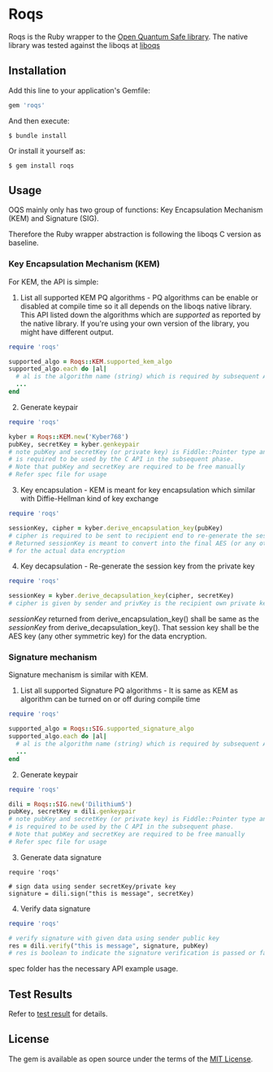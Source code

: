 # Roqs

Roqs is the Ruby wrapper to the [Open Quantum Safe library](https://openquantumsafe.org). The native library was tested against the liboqs at [liboqs](https://github.com/open-quantum-safe/liboqs)
## Installation

Add this line to your application's Gemfile:

```ruby
gem 'roqs'
```

And then execute:

    $ bundle install

Or install it yourself as:

    $ gem install roqs

## Usage

OQS mainly only has two group of functions: Key Encapsulation Mechanism (KEM) and Signature (SIG). 

Therefore the Ruby wrapper abstraction is following the liboqs C version as baseline. 

### Key Encapsulation Mechanism (KEM)

For KEM, the API is simple:

1. List all supported KEM PQ algorithms - PQ algorithms can be enable or disabled at compile time so it all depends on the liboqs native library. This API listed down the algorithms which are *supported* as reported by the native library. If you're using your own version of the library, you might have different output. 
```ruby
require 'roqs'

supported_algo = Roqs::KEM.supported_kem_algo
supported_algo.each do |al|
  # al is the algorithm name (string) which is required by subsequent API
  ...
end
```

2. Generate keypair
```ruby
require 'roqs'

kyber = Roqs::KEM.new('Kyber768')
pubKey, secretKey = kyber.genkeypair
# note pubKey and secretKey (or private key) is Fiddle::Pointer type and 
# is required to be used by the C API in the subsequent phase.
# Note that pubKey and secretKey are required to be free manually
# Refer spec file for usage
```

3. Key encapsulation - KEM is meant for key encapsulation which similar with Diffie-Hellman kind of key exchange
```ruby
require 'roqs'

sessionKey, cipher = kyber.derive_encapsulation_key(pubKey)
# cipher is required to be sent to recipient end to re-generate the sessionKey at recipient end.
# Returned sessionKey is meant to convert into the final AES (or any other symmetric key) 
# for the actual data encryption
```

4. Key decapsulation - Re-generate the session key from the private key
```ruby
require 'roqs'

sessionKey = kyber.derive_decapsulation_key(cipher, secretKey)
# cipher is given by sender and privKey is the recipient own private key
```

_sessionKey_ returned from derive\_encapsulation\_key() shall be same as the _sessionKey_ from derive\_decapsulation\_key(). That session key shall be the AES key (any other symmetric key) for the data encryption.


### Signature mechanism

Signature mechanism is similar with KEM.

1. List all supported Signature PQ algorithms - It is same as KEM as algorithm can be turned on or off during compile time 
```ruby
require 'roqs'

supported_algo = Roqs::SIG.supported_signature_algo
supported_algo.each do |al|
  # al is the algorithm name (string) which is required by subsequent API
  ...
end
```

2. Generate keypair
```ruby
require 'roqs'

dili = Roqs::SIG.new('Dilithium5')
pubKey, secretKey = dili.genkeypair
# note pubKey and secretKey (or private key) is Fiddle::Pointer type and 
# is required to be used by the C API in the subsequent phase.
# Note that pubKey and secretKey are required to be free manually
# Refer spec file for usage
```

3. Generate data signature 
```rubyion 
require 'roqs'

# sign data using sender secretKey/private key
signature = dili.sign("this is message", secretKey)
```

4. Verify data signature
```ruby
require 'roqs'

# verify signature with given data using sender public key
res = dili.verify("this is message", signature, pubKey)
# res is boolean to indicate the signature verification is passed or failed
```

spec folder has the necessary API example usage.


## Test Results

Refer to [test result](https://github.com/chrisliaw/liboqs-ruby/blob/master/TEST-RESULT.md) for details.

## License

The gem is available as open source under the terms of the [MIT License](https://opensource.org/licenses/MIT).

